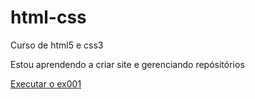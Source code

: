 # html-css
 Curso de html5 e css3

 Estou aprendendo a criar site e gerenciando repósitórios

   <a href="https://joaomvchvdo22.github.io/html-css/ex001/index.html"> Executar o ex001 </a>

